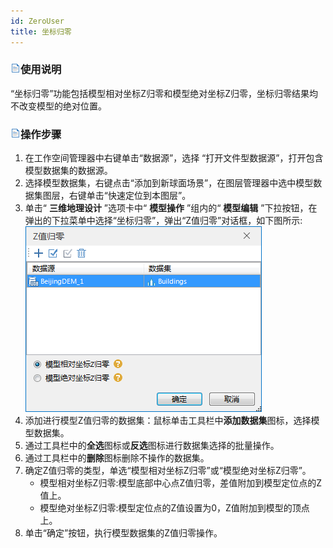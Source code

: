 ```yaml
---
id: ZeroUser
title: 坐标归零
---
```

### ![](../../../img/read.gif)使用说明

“坐标归零”功能包括模型相对坐标Z归零和模型绝对坐标Z归零，坐标归零结果均不改变模型的绝对位置。

### ![](../../../img/read.gif)操作步骤

  1. 在工作空间管理器中右键单击“数据源”，选择 “打开文件型数据源”，打开包含模型数据集的数据源。
  2. 选择模型数据集，右键点击“添加到新球面场景”，在图层管理器中选中模型数据集图层，右键单击“快速定位到本图层”。
  3. 单击“ **三维地理设计** ”选项卡中“ **模型操作** ”组内的“ **模型编辑** ”下拉按钮，在弹出的下拉菜单中选择“坐标归零”，弹出“Z值归零”对话框，如下图所示:  
![](../img/ZeroUser_Dialog.png)      
  4. 添加进行模型Z值归零的数据集：鼠标单击工具栏中**添加数据集**图标，选择模型数据集。
  5. 通过工具栏中的**全选**图标或**反选**图标进行数据集选择的批量操作。
  6. 通过工具栏中的**删除**图标删除不操作的数据集。
  7. 确定Z值归零的类型，单选“模型相对坐标Z归零”或“模型绝对坐标Z归零”。 
      * 模型相对坐标Z归零:模型底部中心点Z值归零，差值附加到模型定位点的Z值上。
      * 模型绝对坐标Z归零:模型定位点的Z值设置为0，Z值附加到模型的顶点上。
  8. 单击“确定”按钮，执行模型数据集的Z值归零操作。



